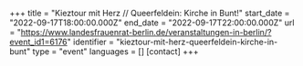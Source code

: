+++
title = "Kieztour mit Herz // Queerfeldein: Kirche in Bunt!"
start_date = "2022-09-17T18:00:00.000Z"
end_date = "2022-09-17T22:00:00.000Z"
url = "https://www.landesfrauenrat-berlin.de/veranstaltungen-in-berlin/?event_id1=6176"
identifier = "kieztour-mit-herz-queerfeldein-kirche-in-bunt"
type = "event"
languages = []
[contact]
+++